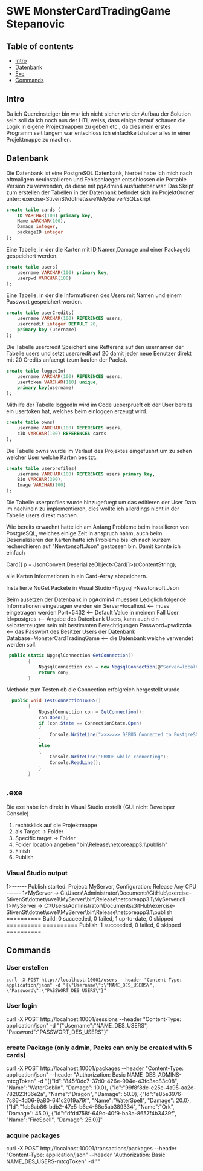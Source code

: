 # SWE MonsterCardTradingGame Stepanovic

## Table of contents
* [Intro](#intro)
* [Datenbank](#datenbank)
* [Exe](#.exe)
* [Commands](#.commands)

## Intro

Da ich Quereinsteiger bin war ich nicht sicher wie der Aufbau der Solution sein soll da ich noch aus der HTL
weiss, dass einige darauf schauen die Logik in eigene Projektmappen zu geben etc., da dies mein erstes Programm 
seit langem war entschloss ich einfachkeitshalber alles in einer Projektmappe zu machen.

## Datenbank

Die Datenbank ist eine PostgreSQL Datenbank, hierbei habe ich mich nach oftmaligem neuinstallieren und Fehlschlaegen
entschlossen die Portable Version zu verwenden, da diese mit pgAdmin4 ausfuehrbar war.
Das Skript zum erstellen der Tabellen in der Datenbank befindet sich im ProjektOrdner
unter: exercise-StivenSt\dotnet\swe1\MyServer\SQLskript

```sql
create table cards (
	ID VARCHAR(100) primary key,
	Name VARCHAR(100),
	Damage integer,
	packageID integer
);
```
Eine Tabelle, in der die Karten mit ID,Namen,Damage und einer PackageId gespeichert werden.

```sql
create table users(
	username VARCHAR(100) primary key,
	userpwd VARCHAR(100)
);
```

Eine Tabelle, in der die Informationen des Users mit Namen und einem Passwort gespeichert werden.

```sql
create table userCredits(
	username VARCHAR(100) REFERENCES users,
	usercredit integer DEFAULT 20,
	primary key (username)
);
```

Die Tabelle usercredit Speichert eine Refferenz auf den usernamen der Tabelle users und
setzt usercredit auf 20 damit jeder neue Benutzer direkt mit 20 Credits anfaengt (zum kaufen der Packs).

```sql
create table loggedIn(
	username VARCHAR(100) REFERENCES users,
	usertoken VARCHAR(110) unique,
	primary key(username)
);
```

Mithilfe der Tabelle loggedIn wird im Code ueberprueft ob der User bereits ein usertoken hat, welches
beim einloggen erzeugt wird.

```sql
create table owns(
	username VARCHAR(100) REFERENCES users,
	cID VARCHAR(100) REFERENCES cards
);
```

Die Tabelle owns wurde im Verlauf des Projektes eingefuehrt um zu sehen welcher User welche Karten besitzt.

```sql
create table userprofiles(
	username VARCHAR(100) REFERENCES users primary key,
	Bio VARCHAR(300),
	Image VARCHAR(100)
);
```

Die Tabelle userprofiles wurde hinzugefuegt um das editieren der User Data im nachinein zu implementieren,
dies wollte ich allerdings nicht in der Tabelle users direkt machen.

Wie bereits erwaehnt hatte ich am Anfang Probleme beim installieren von PostgreSQL, welches einige Zeit
in anspruch nahm, auch beim Deserializieren der Karten hatte ich Probleme bis ich nach kurzem recherchieren
auf "Newtonsoft.Json" gestossen bin. Damit konnte ich einfach  

Card[] p = JsonConvert.DeserializeObject<Card[]>(r.ContentString);

alle Karten Informationen in ein Card-Array abspeichern.

Installierte NuGet Packete in Visual Studio
-Npgsql 
-Newtonsoft.Json

Beim ausetzen der Datenbank in pgAdmin4 muessen Lediglich folgende Informationen eingetragen werden
ein Server=localhost <-- muss eingetragen werden
Port=5432 <-- Default Value in meinem Fall
User Id=postgres <-- Angabe des Datenbank Users, kann auch ein selbsterzeugter sein mit bestimmten Berechtigungen
Password=pwdizzda <-- das Passwort des Besitzer Users der Datenbank 
Database=MonsterCardTradingGame <-- die Datenbank welche verwendet werden soll.

```csharp
 public static NpgsqlConnection GetConnection()
        {
            NpgsqlConnection con = new NpgsqlConnection(@"Server=localhost;Port=5432;User Id=postgres;Password=pwdizzda;Database=MonsterCardTradingGame;");
            return con;
        }
```

Methode zum Testen ob die Connection erfolgreich hergestellt wurde
```csharp
  public void TestConnectionToDBS()
        {
            NpgsqlConnection con = GetConnection();
            con.Open();
            if (con.State == ConnectionState.Open)
            {
                Console.WriteLine(">>>>>>> DEBUG Connected to PostgreSQL Database <<<<<<<<");
            }
            else
            {
                Console.WriteLine("ERROR while connecting");
                Console.ReadLine();
            }
        }
```

## .exe 

Die exe habe ich direkt in Visual Studio erstellt (GUI nicht Developer Console)
1) rechtsklick auf die Projektmappe
2) als Target -> Folder
3) Specific target -> Folder
4) Folder location angeben "bin\Release\netcoreapp3.1\publish\"
5) Finish
6) Publish

### Visual Studio output
1>------ Publish started: Project: MyServer, Configuration: Release Any CPU ------
1>MyServer -> C:\Users\Administrator\Documents\GitHub\exercise-StivenSt\dotnet\swe1\MyServer\bin\Release\netcoreapp3.1\MyServer.dll
1>MyServer -> C:\Users\Administrator\Documents\GitHub\exercise-StivenSt\dotnet\swe1\MyServer\bin\Release\netcoreapp3.1\publish\
========== Build: 0 succeeded, 0 failed, 1 up-to-date, 0 skipped ==========
========== Publish: 1 succeeded, 0 failed, 0 skipped ==========

## Commands
### User erstellen
```curl
curl -X POST http://localhost:10001/users --header "Content-Type: application/json" -d "{\"Username\":\"NAME_DES_USERS\", \"Password\":\"PASSWORT_DES_USERS\"}"
```
### User login

curl -X POST http://localhost:10001/sessions --header "Content-Type: application/json" -d "{\"Username\":\"NAME_DES_USERS\", \"Password\":\"PASSWORT_DES_USERS\"}"

### create Package (only admin, Packs can only be created with 5 cards)

curl -X POST http://localhost:10001/packages --header "Content-Type: application/json" --header "Authorization: Basic NAME_DES_ADMINS-mtcgToken" -d "[{\"Id\":\"845f0dc7-37d0-426e-994e-43fc3ac83c08\", \"Name\":\"WaterGoblin\", \"Damage\": 10.0}, {\"Id\":\"99f8f8dc-e25e-4a95-aa2c-782823f36e2a\", \"Name\":\"Dragon\", \"Damage\": 50.0}, {\"Id\":\"e85e3976-7c86-4d06-9a80-641c2019a79f\", \"Name\":\"WaterSpell\", \"Damage\": 20.0}, {\"Id\":\"1cb6ab86-bdb2-47e5-b6e4-68c5ab389334\", \"Name\":\"Ork\", \"Damage\": 45.0}, {\"Id\":\"dfdd758f-649c-40f9-ba3a-8657f4b3439f\", \"Name\":\"FireSpell\",    \"Damage\": 25.0}]"

### acquire packages
curl -X POST http://localhost:10001/transactions/packages --header "Content-Type: application/json" --header "Authorization: Basic NAME_DES_USERS-mtcgToken" -d ""

